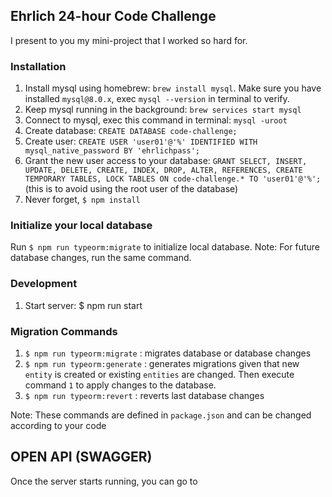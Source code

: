 ## Ehrlich 24-hour Code Challenge

I present to you my mini-project that I worked so hard for.

### Installation

1. Install mysql using homebrew: `brew install mysql`. Make sure you have installed `mysql@8.0.x`, exec `mysql --version` in terminal to verify.
2. Keep mysql running in the background: `brew services start mysql`
3. Connect to mysql, exec this command in terminal: `mysql -uroot`
4. Create database: `CREATE DATABASE code-challenge;`
5. Create user: `CREATE USER 'user01'@'%' IDENTIFIED WITH mysql_native_password BY 'ehrlichpass';`
6. Grant the new user access to your database: `GRANT SELECT, INSERT, UPDATE, DELETE, CREATE, INDEX, DROP, ALTER, REFERENCES, CREATE TEMPORARY TABLES, LOCK TABLES ON code-challenge.* TO 'user01'@'%';` (this is to avoid using the root user of the database)
7. Never forget, `$ npm install`

### Initialize your local database

Run `$ npm run typeorm:migrate` to initialize local database.
Note: For future database changes, run the same command.

### Development

1. Start server: $ npm run start

### Migration Commands

1. `$ npm run typeorm:migrate` : migrates database or database changes
2. `$ npm run typeorm:generate` : generates migrations given that new `entity` is created or existing `entities` are changed. Then execute command `1` to apply changes to the database.
3. `$ npm run typeorm:revert` : reverts last database changes

Note: These commands are defined in `package.json` and can be changed according to your code

## OPEN API (SWAGGER)

Once the server starts running, you can go to
